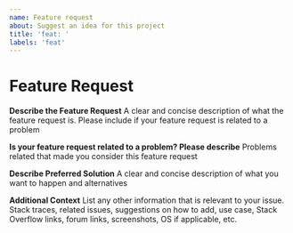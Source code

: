 ```yaml
---
name: Feature request
about: Suggest an idea for this project
title: 'feat: '
labels: 'feat'
---
```


# Feature Request

**Describe the Feature Request**
A clear and concise description of what the feature request is. Please include if your feature request is related to a problem

**Is your feature request related to a problem? Please describe**
Problems related that made you consider this feature request

**Describe Preferred Solution**
A clear and concise description of what you want to happen and alternatives

**Additional Context**
List any other information that is relevant to your issue. Stack traces, related issues, suggestions on how to add, use case, Stack Overflow links, forum links, screenshots, OS if applicable, etc.
